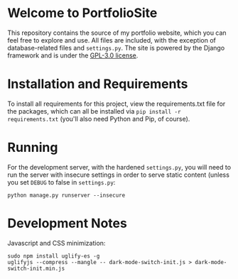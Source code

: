 # Welcome to PortfolioSite
This repository contains the source of my portfolio website, which you can feel free
to explore and use. All files are included, with the exception of database-related
files and `settings.py`. The site is powered by the Django framework and is under
the [GPL-3.0 license](https://opensource.org/licenses/GPL-3.0).

# Installation and Requirements
To install all requirements for this project, view the requirements.txt file for the
packages, which can all be installed via `pip install -r requirements.txt` (you'll
also need Python and Pip, of course).

# Running
For the development server, with the hardened `settings.py`, you will need to run
the server with insecure settings in order to serve static content (unless you set
`DEBUG` to false in `settings.py`:

```shell script
python manage.py runserver --insecure
```

# Development Notes

Javascript and CSS minimization:

```shell script
sudo npm install uglify-es -g
uglifyjs --compress --mangle -- dark-mode-switch-init.js > dark-mode-switch-init.min.js
```